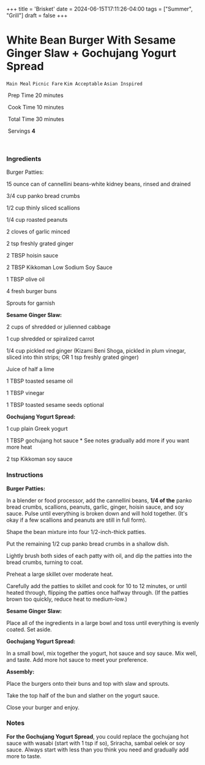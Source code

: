 +++
title = 'Brisket'
date = 2024-06-15T17:11:26-04:00
tags = ["Summer", "Grill"]
draft = false
+++
# White Bean Burger With Sesame Ginger Slaw + Gochujang Yogurt Spread

`Main Meal` `Picnic Fare` `Kim Acceptable` `Asian Inspired`

 Prep Time 20 minutes

 Cook Time 10 minutes

 Total Time 30 minutes

 Servings **4**

 

### Ingredients

Burger Patties:

15 ounce can of cannellini beans-white kidney beans, rinsed and drained

3/4 cup panko bread crumbs

1/2 cup thinly sliced scallions

1/4 cup roasted peanuts

2 cloves of garlic minced

2 tsp freshly grated ginger

2 TBSP hoisin sauce

2 TBSP Kikkoman Low Sodium Soy Sauce

1 TBSP olive oil

4 fresh burger buns

Sprouts for garnish

**Sesame Ginger Slaw:**

2 cups of shredded or julienned cabbage

1 cup shredded or spiralized carrot

1/4 cup pickled red ginger (Kizami Beni Shoga, pickled in plum vinegar, sliced into thin strips; OR 1 tsp freshly grated ginger)

Juice of half a lime

1 TBSP toasted sesame oil

1 TBSP vinegar

1 TBSP toasted sesame seeds optional

**Gochujang Yogurt Spread:**

1 cup plain Greek yogurt

1 TBSP gochujang hot sauce * See notes gradually add more if you want more heat

2 tsp Kikkoman soy sauce

### Instructions

**Burger Patties:**

In a blender or food processor, add the cannellini beans, **1/4 of the** panko bread crumbs, scallions, peanuts, garlic, ginger, hoisin sauce, and soy sauce. Pulse until everything is broken down and will hold together. (It's okay if a few scallions and peanuts are still in full form).

Shape the bean mixture into four 1/2-inch-thick patties.

Put the remaining 1/2 cup panko bread crumbs in a shallow dish.

Lightly brush both sides of each patty with oil, and dip the patties into the bread crumbs, turning to coat.

Preheat a large skillet over moderate heat.

Carefully add the patties to skillet and cook for 10 to 12 minutes, or until heated through, flipping the patties once halfway through. (If the patties brown too quickly, reduce heat to medium-low.)

**Sesame Ginger Slaw:**

Place all of the ingredients in a large bowl and toss until everything is evenly coated. Set aside.

**Gochujang Yogurt Spread:**

In a small bowl, mix together the yogurt, hot sauce and soy sauce. Mix well, and taste. Add more hot sauce to meet your preference.

**Assembly:**

Place the burgers onto their buns and top with slaw and sprouts.

Take the top half of the bun and slather on the yogurt sauce.

Close your burger and enjoy.

### Notes

**For the Gochujang Yogurt Spread**, you could replace the gochujang hot sauce with wasabi (start with 1 tsp if so), Sriracha, sambal oelek or soy sauce. Always start with less than you think you need and gradually add more to taste.
